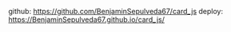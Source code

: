 github: https://github.com/BenjaminSepulveda67/card_js
deploy: https://BenjaminSepulveda67.github.io/card_js/
